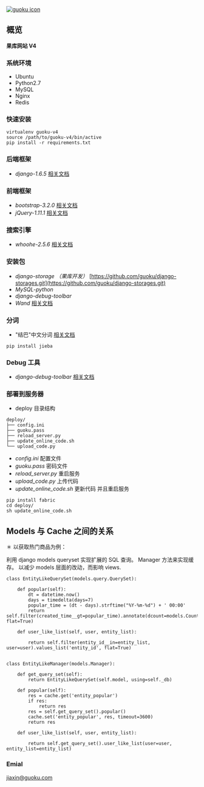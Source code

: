 [![guoku icon](http://tp4.sinaimg.cn/2179686555/50/5657509044/1)](id:jiaxin)


## 概览
**果库网站 V4**

### 系统环境
* Ubuntu 
* Python2.7 
* MySQL 
* Nginx 
* Redis

### 快速安装
 ```
 virtualenv guoku-v4
 source /path/to/guoku-v4/bin/active
 pip install -r requirements.txt
 ```


### 后端框架
* *django-1.6.5* [相关文档](https://docs.djangoproject.com/en/1.6/)

### 前端框架
* *bootstrap-3.2.0* [相关文档](http://getbootstrap.com/)
* *jQuery-1.11.1*	[相关文档](http://jquery.com/)


### 搜索引擎
* *whoohe-2.5.6* [相关文档](https://pythonhosted.org/Whoosh/index.html)


### 安装包
* *django-storage （果库开发）*  [https://github.com/guoku/django-storages.git](https://github.com/guoku/django-storages.git)
* *MySQL-python*
* *django-debug-toolbar*
* *Wand* [相关文档](http://docs.wand-py.org/en/0.3.7/)

### 分词
* "结巴"中文分词 [相关文档](https://github.com/fxsjy/jieba)
```
pip install jieba
```


### Debug 工具
* *django-debug-toolbar* [相关文档](http://django-debug-toolbar.readthedocs.org/en/1.2/installation.html#quick-setup)

### 部署到服务器
* deploy 目录结构

```
deploy/
├── config.ini
├── guoku.pass
├── reload_server.py
├── update_online_code.sh
└── upload_code.py
```

* *config.ini* 配置文件
* *guoku.pass* 密码文件
* *reload_server.py* 重启服务
* *upload_code.py* 上传代码
* *update_online_code.sh* 更新代码 并且重启服务 


```
pip install fabric
cd deploy/
sh update_online_code.sh
```

## Models 与 Cache 之间的关系

＊ 以获取热门商品为例：

利用 django models queryset 实现扩展的 SQL 查询。 Manager 方法来实现缓存。 以减少 models 层面的改动，而影响 views.

```
class EntityLikeQuerySet(models.query.QuerySet):

    def popular(self):
        dt = datetime.now()
        days = timedelta(days=7)
        popular_time = (dt - days).strftime("%Y-%m-%d") + ' 00:00'
        return self.filter(created_time__gt=popular_time).annotate(dcount=models.Count('entity')).values_list('entity_id', flat=True)

    def user_like_list(self, user, entity_list):

        return self.filter(entity_id__in=entity_list, user=user).values_list('entity_id', flat=True)


class EntityLikeManager(models.Manager):

    def get_query_set(self):
        return EntityLikeQuerySet(self.model, using=self._db)

    def popular(self):
        res = cache.get('entity_popular')
        if res:
            return res
        res = self.get_query_set().popular()
        cache.set('entity_popular', res, timeout=3600)
        return res

    def user_like_list(self, user, entity_list):

        return self.get_query_set().user_like_list(user=user, entity_list=entity_list)
```




### Emial
 <jiaxin@guoku.com>
